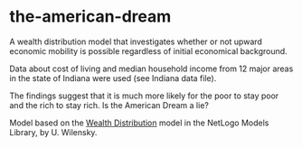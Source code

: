 # the-american-dream
A wealth distribution model that investigates whether or not upward economic mobility is possible regardless of initial economical background.

Data about cost of living and median household income from 12 major areas in the state of Indiana were used (see Indiana data file).

The findings suggest that it is much more likely for the poor to stay poor and the rich to stay rich. Is the American Dream a lie?

Model based on the <a href="http://ccl.northwestern.edu/netlogo/models/WealthDistribution">Wealth Distribution</a> model in the NetLogo Models Library, by U. Wilensky.

